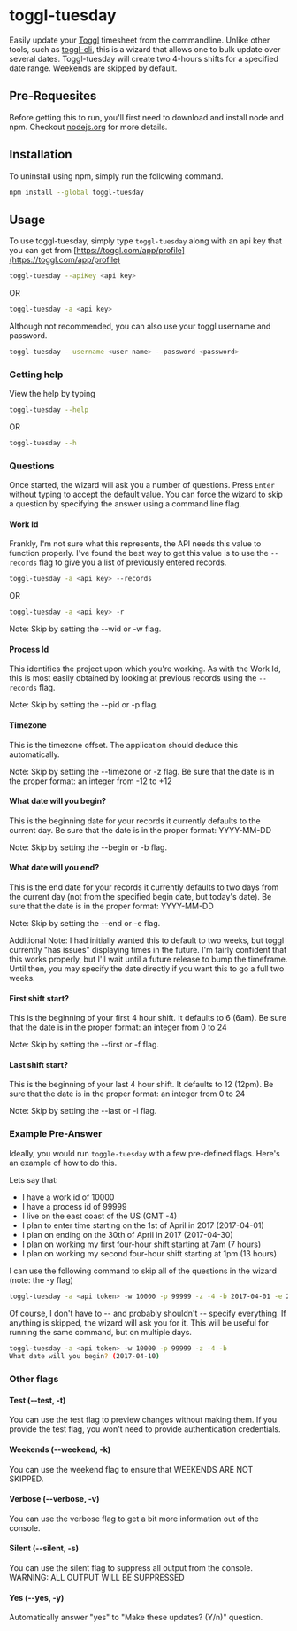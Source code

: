 # toggl-tuesday

Easily update your [Toggl](https://www.goggle.com) timesheet from the commandline. Unlike other tools, such as [toggl-cli](https://github.com/drobertadams/toggl-cli), this is a wizard that allows one to bulk update over several dates. Toggl-tuesday will create two 4-hours shifts for a specified date range. Weekends are skipped by default.

## Pre-Requesites

Before getting this to run, you'll first need to download and install node and npm. Checkout [nodejs.org](https://nodejs.org/en/) for more details.

## Installation

To uninstall using npm, simply run the following command.

```bash
npm install --global toggl-tuesday
```

## Usage

To use toggl-tuesday, simply type `toggl-tuesday` along with an api key that you can get from [https://toggl.com/app/profile](https://toggl.com/app/profile)

```bash
toggl-tuesday --apiKey <api key>
```
OR

```bash
toggl-tuesday -a <api key>
```

Although not recommended, you can also use your toggl username and password.

```bash
toggl-tuesday --username <user name> --password <password>
```

### Getting help

View the help by typing


```bash
toggl-tuesday --help
```
OR

```bash
toggl-tuesday --h
```

### Questions

Once started, the wizard will ask you a number of questions. Press `Enter` without typing to accept the default value. You can force the wizard to skip a question by specifying the answer using a command line flag.

#### Work Id

Frankly, I'm not sure what this represents, the API needs this value to function properly. I've found the best way to get this value is to use the `--records` flag to give you a list of previously entered records.

```bash
toggl-tuesday -a <api key> --records
```

OR

```bash
toggl-tuesday -a <api key> -r
```

Note: Skip by setting the --wid or -w flag.

#### Process Id

This identifies the project upon which you're working. As with the Work Id, this is most easily obtained by looking at previous records using the `--records` flag.

Note: Skip by setting the --pid or -p flag.

#### Timezone

This is the timezone offset. The application should deduce this automatically.

Note: Skip by setting the --timezone or -z flag.
Be sure that the date is in the proper format: an integer from -12 to +12


#### What date will you begin?

This is the beginning date for your records it currently defaults to the current day.
Be sure that the date is in the proper format: YYYY-MM-DD

Note: Skip by setting the --begin or -b flag.

#### What date will you end?

This is the end date for your records it currently defaults to two days from the current day (not from the specified begin date, but today's date).
Be sure that the date is in the proper format: YYYY-MM-DD

Note: Skip by setting the --end or -e flag.

Additional Note: I had initially wanted this to default to two weeks, but toggl currently "has issues" displaying times in the future. I'm fairly confident that this works properly, but I'll wait until a future release to bump the timeframe. Until then, you may specify the date directly if you want this to go a full two weeks.

#### First shift start?

This is the beginning of your first 4 hour shift. It defaults to 6 (6am).
Be sure that the date is in the proper format: an integer from 0 to 24

Note: Skip by setting the --first or -f flag.


#### Last shift start?

This is the beginning of your last 4 hour shift. It defaults to 12 (12pm).
Be sure that the date is in the proper format: an integer from 0 to 24

Note: Skip by setting the --last or -l flag.


### Example Pre-Answer

Ideally, you would run `toggle-tuesday` with a few pre-defined flags. Here's an example of how to do this.

Lets say that:
  - I have a work id of 10000
  - I have a process id of 99999
  - I live on the east coast of the US (GMT -4)
  - I plan to enter time starting on the 1st of April in 2017 (2017-04-01)
  - I plan on ending on the 30th of April in 2017 (2017-04-30)
  - I plan on working my first four-hour shift starting at 7am (7 hours)
  - I plan on working my second four-hour shift starting at 1pm (13 hours)

I can use the following command to skip all of the questions in the wizard (note: the -y flag)

```bash
toggl-tuesday -a <api token> -w 10000 -p 99999 -z -4 -b 2017-04-01 -e 2017-04-30 -s 6 -e 13 -y
```

Of course, I don't have to -- and probably shouldn't -- specify everything. If anything is skipped, the wizard will ask you for it. This will be useful for running the same command, but on multiple days.

```bash
toggl-tuesday -a <api token> -w 10000 -p 99999 -z -4 -b
What date will you begin? (2017-04-10)
```

### Other flags

#### Test (--test, -t)

You can use the test flag to preview changes without making them. If you provide the test flag, you won't need to provide authentication credentials.

#### Weekends (--weekend, -k)

You can use the weekend flag to ensure that WEEKENDS ARE NOT SKIPPED.

#### Verbose (--verbose, -v)

You can use the verbose flag to get a bit more information out of the console.

#### Silent (--silent, -s)

You can use the silent flag to suppress all output from the console.
WARNING: ALL OUTPUT WILL BE SUPPRESSED

#### Yes (--yes, -y)

Automatically answer "yes" to "Make these updates? (Y/n)" question.
